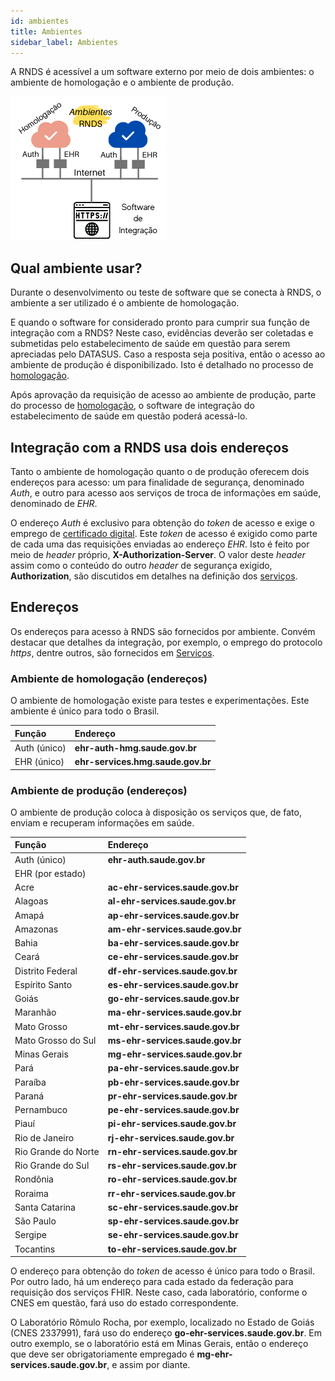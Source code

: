 ```yaml
---
id: ambientes
title: Ambientes
sidebar_label: Ambientes
---
```


A RNDS é acessível a um software externo por meio de dois ambientes:
o ambiente de homologação e o ambiente de produção.

![img](../../static/img/ambientes.png)

## Qual ambiente usar?

Durante o desenvolvimento ou teste de software que se conecta à RNDS,
o ambiente a ser utilizado é o ambiente de homologação.

E quando o software for considerado pronto para cumprir sua função de integração
com a RNDS? Neste caso, evidências deverão ser coletadas e submetidas pelo
estabelecimento de saúde em questão para serem apreciadas pelo DATASUS.
Caso a resposta seja positiva, então o acesso ao ambiente de produção
é disponibilizado. Isto é detalhado no processo de
[homologação](../publico-alvo/ti/homologar).

Após aprovação da requisição de acesso ao ambiente de produção, parte do processo de [homologação](../publico-alvo/ti/homologar), o software de integração do estabelecimento de saúde em questão poderá acessá-lo.

## Integração com a RNDS usa dois endereços

Tanto o ambiente de homologação quanto o de produção oferecem dois endereços para acesso: um para finalidade de segurança, denominado _Auth_, e outro para acesso aos serviços de troca de informações em saúde, denominado de _EHR_.

O endereço _Auth_ é exclusivo para obtenção do _token_ de acesso e exige o emprego de [certificado digital](../publico-alvo/gestor/certificado). Este _token_ de acesso é exigido como parte de cada uma das requisições enviadas ao endereço _EHR_. Isto é feito por meio de _header_ próprio, **X-Authorization-Server**. O valor deste _header_ assim como o conteúdo do outro _header_ de segurança exigido, **Authorization**, são discutidos em detalhes na definição dos [serviços](../publico-alvo/ti/conhecer).

## Endereços

Os endereços para acesso à RNDS são fornecidos por ambiente. Convém destacar que detalhes da integração, por exemplo, o emprego do protocolo _https_, dentre outros, são fornecidos em [Serviços](servicos).

### Ambiente de homologação (endereços)

O ambiente de homologação existe para testes e experimentações. Este ambiente é único para todo o Brasil.

| Função       | Endereço                          |
| :----------- | :-------------------------------- |
| Auth (único) | **ehr-auth-hmg.saude.gov.br**     |
| EHR (único)  | **ehr-services.hmg.saude.gov.br** |

### Ambiente de produção (endereços)

O ambiente de produção coloca à disposição os serviços que, de fato,
enviam e recuperam informações em saúde.

| Função              | Endereço                         |
| :------------------ | :------------------------------- |
| Auth (único)        | **ehr-auth.saude.gov.br**        |
| EHR (por estado)    |                                  |
| Acre                | **ac-ehr-services.saude.gov.br** |
| Alagoas             | **al-ehr-services.saude.gov.br** |
| Amapá               | **ap-ehr-services.saude.gov.br** |
| Amazonas            | **am-ehr-services.saude.gov.br** |
| Bahia               | **ba-ehr-services.saude.gov.br** |
| Ceará               | **ce-ehr-services.saude.gov.br** |
| Distrito Federal    | **df-ehr-services.saude.gov.br** |
| Espírito Santo      | **es-ehr-services.saude.gov.br** |
| Goiás               | **go-ehr-services.saude.gov.br** |
| Maranhão            | **ma-ehr-services.saude.gov.br** |
| Mato Grosso         | **mt-ehr-services.saude.gov.br** |
| Mato Grosso do Sul  | **ms-ehr-services.saude.gov.br** |
| Minas Gerais        | **mg-ehr-services.saude.gov.br** |
| Pará                | **pa-ehr-services.saude.gov.br** |
| Paraíba             | **pb-ehr-services.saude.gov.br** |
| Paraná              | **pr-ehr-services.saude.gov.br** |
| Pernambuco          | **pe-ehr-services.saude.gov.br** |
| Piauí               | **pi-ehr-services.saude.gov.br** |
| Rio de Janeiro      | **rj-ehr-services.saude.gov.br** |
| Rio Grande do Norte | **rn-ehr-services.saude.gov.br** |
| Rio Grande do Sul   | **rs-ehr-services.saude.gov.br** |
| Rondônia            | **ro-ehr-services.saude.gov.br** |
| Roraima             | **rr-ehr-services.saude.gov.br** |
| Santa Catarina      | **sc-ehr-services.saude.gov.br** |
| São Paulo           | **sp-ehr-services.saude.gov.br** |
| Sergipe             | **se-ehr-services.saude.gov.br** |
| Tocantins           | **to-ehr-services.saude.gov.br** |

O endereço para obtenção do _token_ de acesso é único para todo o Brasil.
Por outro lado, há um endereço para cada estado da federação para requisição
dos serviços FHIR. Neste caso, cada laboratório, conforme o CNES em questão, fará uso do estado correspondente.

O Laboratório Rômulo Rocha, por exemplo, localizado no Estado de Goiás (CNES 2337991), fará uso do
endereço **go-ehr-services.saude.gov.br**. Em outro exemplo, se o laboratório está em Minas Gerais, então
o endereço que deve ser obrigatoriamente empregado é **mg-ehr-services.saude.gov.br**, e assim por diante.
